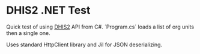 # DHIS2 .NET Test

Quick test of using [DHIS2](dhis2.org) API from C#. ´Program.cs´ loads a list of org units then a single one.

Uses standard HttpClient library and Jil for JSON deserializing.
